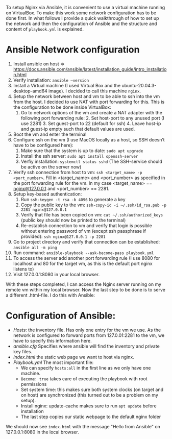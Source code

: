 To setup Nginx via Ansible, it is convenient to use a virtual machine running on VirtualBox. To make this work some
network configuration has to be done first. In what follows I provide a quick walkthrough of how to set up 
the network and then the configuration of Ansible and the structure and content of `playbook.yml` is explained.

# Ansible Network configuration
1. Install ansible on host
     => https://docs.ansible.com/ansible/latest/installation_guide/intro_installation.html 
3. Verify installation: `ansible —version`
4. Install a Virtual machine (I used Virtual Box and the ubuntu-20.04.3-desktop-amd64 image). I decided to call this machine `nginx`.
5. Setup the network between host and vm to be able to ssh into the vm from the host. I decided to use NAT with port forwarding for this. This is the configuration to be done inside VirtualBox:
    1. Go to network options of the vm and create a NAT adapter with the following port forwarding rule: 
        2. Set host-port to any unused port (I use 2281) 
        3. Set guest-port to 22 (default for ssh)
        4. Leave host-ip and guest-ip empty such that default values are used.
6. Boot the vm and enter the terminal
7. Configure ssh on the vm (I use MacOS locally as a host, so SSH doesn’t have to be configured here): 
    1. Make sure that the system is up to date: `sudo apt upgrade`
    2. Install the ssh server: `sudo apt install openssh-server`
    3. Verfiy installation: `systemctl status sshd` (The SSH-service should be active on the server now)
8. Verify ssh connection from host to vm: `ssh <target_name> -p <port_number>`. Fill in <target_name> and <port_number> as specified in the port forwarding rule for the vm. In my case <target_name> == nginx@127.0.0.1 and <port_number> == 2281. 
9. Setup key-based authentication:
    1. Run `ssh-keygen -t rsa -b 4096` to generate a key
    2. Copy the public key to the vm: `ssh-copy-id -i ~/.ssh/id_rsa.pub -p 2281 nginx@127.0.0.1`
    3. Verify that file has been copied on vm: `cat ~/.ssh/authorized_keys` (public key should now be printed to the terminal)
    4. Re-establish connection to vm and verify that login is possible without entering password of vm (except ssh passphrase if provided): `ssh nginx@127.0.0.1 -p 2281`
10. Go to project directory and verify that connection can be established: `ansible all -m ping`
11. Run command: `ansible-playbook --ask-become-pass playbook.yml`
12. To access the server add another port forwarding rule (I use 8080 for localhost and 80 for the target vm, as this is the default port nginx listens to) 
13. Visit 127.0.0.1:8080 in your local browser.

With these steps completed, I can access the Nginx server running on my remote vm within my local browser. Now the last step to be done is to serve a different .html-file. I do this with Ansible:

# Configuration of Ansible:
- *Hosts*: the inventory file. Has only one entry for the vm we use. As the network is configured to forward ports from 127.0.01:2281 to the vm, we have to specify this information here.
- *ansible.cfg* Specifies where ansible will find the inventory and private key files.
- *index.html* the static web page we want to host via nginx.
- *Playbook.yml* The most important file:
    - We can specify `hosts:all` in the first line as we only have one machine.
    - `Become: true` takes care of executing the playbook with root permissions
    - Set system time: this makes sure both system clocks (on target and on host) are synchronized (this turned out to be a problem on my setup).
    - Install nginx: update-cache makes sure to run `apt update` before installation
    - The last step copies our static webpage to the default nginx folder
 
We should now see `index.html` with the message "Hello from Ansible" on 127.0.0.1:8080 in the local browser.
